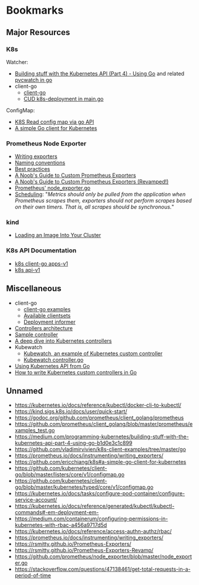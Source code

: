 # Bookmarks

## Major Resources

### K8s

Watcher:

- [Building stuff with the Kubernetes API (Part 4) - Using Go](https://medium.com/programming-kubernetes/building-stuff-with-the-kubernetes-api-part-4-using-go-b1d0e3c1c899) and related [pvcwatch in go](https://github.com/vladimirvivien/k8s-client-examples/blob/master/go/pvcwatch/main.go)
- client-go
  - [client-go](https://github.com/kubernetes/client-go)
  - [CUD k8s-deployment in main.go](https://github.com/kubernetes/client-go/blob/master/examples/create-update-delete-deployment/main.go)

ConfigMap:

- [K8S Read config map via go API](https://stackoverflow.com/questions/59234194/k8s-read-config-map-via-go-api)
- [A simple Go client for Kubernetes](https://github.com/ericchiang/k8s#a-simple-go-client-for-kubernetes)

### Prometheus Node Exporter

- [Writing exporters](https://prometheus.io/docs/instrumenting/writing_exporters/)
- [Naming conventions](https://prometheus.io/docs/practices/naming/)
- [Best practices](https://prometheus.io/docs/practices/instrumentation/#things-to-watch-out-for)
- [A Noob's Guide to Custom Prometheus Exporters](https://rsmitty.github.io/Prometheus-Exporters/)
- [A Noob's Guide to Custom Prometheus Exporters (Revamped!)](https://rsmitty.github.io/Prometheus-Exporters-Revamp/)
- [Prometheus' node_exporter.go](https://github.com/prometheus/node_exporter/blob/master/node_exporter.go)
- [Scheduling](https://prometheus.io/docs/instrumenting/writing_exporters/#scheduling): "*Metrics should only be pulled from the application when Prometheus scrapes them, exporters should not perform scrapes based on their own timers. That is, all scrapes should be synchronous.*"

### kind

- [Loading an Image Into Your Cluster](https://kind.sigs.k8s.io/docs/user/quick-start/#loading-an-image-into-your-cluster)

### K8s API Documentation

- [k8s client-go apps-v1](https://godoc.org/k8s.io/client-go/kubernetes/typed/apps/v1)
- [k8s api-v1](https://godoc.org/k8s.io/api/core/v1)

## Miscellaneous

- client-go
  - [client-go examples](https://github.com/kubernetes/client-go/tree/master/examples)
  - [Available clientsets](https://github.com/kubernetes/client-go/blob/master/kubernetes/clientset.go)
  - [Deployment informer](https://github.com/kubernetes/client-go/blob/master/informers/apps/v1/deployment.go)
- [Controllers architecture](https://kubernetes.io/docs/concepts/architecture/controller/)
- [Sample controller](https://github.com/kubernetes/sample-controller)
- [A deep dive into Kubernetes controllers](https://engineering.bitnami.com/articles/a-deep-dive-into-kubernetes-controllers.html)
- Kubewatch
  - [Kubewatch, an example of Kubernetes custom controller](https://engineering.bitnami.com/articles/kubewatch-an-example-of-kubernetes-custom-controller.html)
  - [Kubewatch controller.go](https://github.com/bitnami-labs/kubewatch/blob/master/pkg/controller/controller.go)
- [Using Kubernetes API from Go](https://rancher.com/using-kubernetes-api-go-kubecon-2017-session-recap)
- [How to write Kubernetes custom controllers in Go](https://medium.com/speechmatics/how-to-write-kubernetes-custom-controllers-in-go-8014c4a04235)

## Unnamed

- https://kubernetes.io/docs/reference/kubectl/docker-cli-to-kubectl/
- https://kind.sigs.k8s.io/docs/user/quick-start/  
- https://godoc.org/github.com/prometheus/client_golang/prometheus
- https://github.com/prometheus/client_golang/blob/master/prometheus/examples_test.go
- https://medium.com/programming-kubernetes/building-stuff-with-the-kubernetes-api-part-4-using-go-b1d0e3c1c899
- https://github.com/vladimirvivien/k8s-client-examples/tree/master/go
- https://prometheus.io/docs/instrumenting/writing_exporters/
- https://github.com/ericchiang/k8s#a-simple-go-client-for-kubernetes
- https://github.com/kubernetes/client-go/blob/master/listers/core/v1/configmap.go
- https://github.com/kubernetes/client-go/blob/master/kubernetes/typed/core/v1/configmap.go
- https://kubernetes.io/docs/tasks/configure-pod-container/configure-service-account/
- https://kubernetes.io/docs/reference/generated/kubectl/kubectl-commands#-em-deployment-em-
- https://medium.com/containerum/configuring-permissions-in-kubernetes-with-rbac-a456a9717d5d
- https://kubernetes.io/docs/reference/access-authn-authz/rbac/
- https://prometheus.io/docs/instrumenting/writing_exporters/
- https://rsmitty.github.io/Prometheus-Exporters/
- https://rsmitty.github.io/Prometheus-Exporters-Revamp/
- https://github.com/prometheus/node_exporter/blob/master/node_exporter.go
- https://stackoverflow.com/questions/47138461/get-total-requests-in-a-period-of-time
